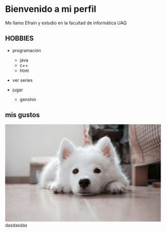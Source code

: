 # Bienvenido a mi perfil

Me llamo Efrain y estudio en la facultad de informática UAQ

## HOBBIES

- programación
    - java
    - c++
    - html

- ver series
- jugar
    -   genshin

## mis gustos
![foto de mis gust...](mascota.jpg)
dasdasdas

